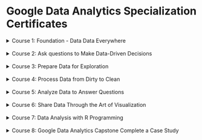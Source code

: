 # Google Data Analytics Specialization Certificates

<details>
  <summary>Course 1: Foundation - Data Data Everywhere</summary>
</details>

<br>
<details>
  <summary>Course 2: Ask questions to Make Data-Driven Decisions</summary>
</details>

<br>
<details>
  <summary>Course 3: Prepare Data for Exploration</summary>
</details>

<br>
<details>
  <summary>Course 4: Process Data from Dirty to Clean</summary>
</details>

<br>
<details>
  <summary>Course 5: Analyze Data to Answer Questions</summary>
</details>

<br>
<details>
  <summary>Course 6: Share Data Through the Art of Visualization</summary>
</details>

<br>
<details>
  <summary>Course 7: Data Analysis with R Programming</summary>
</details>

<br>
<details>
  <summary>Course 8: Google Data Analytics Capstone Complete a Case Study</summary>
</details>
